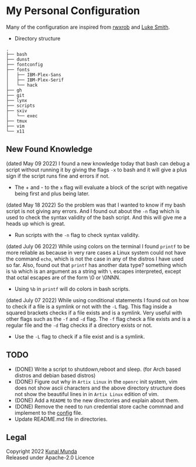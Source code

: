 My Personal Configuration
==========================

Many of the configuration are inspired from [rwxrob](https://github.com/rwxrob) and [Luke Smith](https://github.com/Lukesmithxyz).

- Directory structure

```
.
├── bash
├── dunst
├── fontconfig
├── fonts
│   ├── IBM-Plex-Sans
│   ├── IBM-Plex-Serif
│   └── hack
├── gh
├── git
├── lynx
├── scripts
├── sxiv
│   └── exec
├── tmux
├── vim
└── x11
```

New Found Knowledge
-------------------

(dated May 09 2022) I found a new knowledge today that bash can debug a script without running it by giving the flags `-x` to bash and it will give a plus sign if the script runs fine and errors if not.
- The + and - to the `x` flag will evaluate a block of the script with negative being first and plus being later.

(dated May 18 2022) So the problem was that I wanted to know if my bash script is not giving any errors. And I found out about the `-n` flag which is used to check the syntax validity of the bash script. And this will give me a heads up which is great.
- Run scripts with the `-n` flag to check syntax validity.

(dated July 06 2022) While using colors on the terminal I found `printf` to be more reliable as because in very rare cases
a Linux system could not have the command `echo`, which is not the case in any of the distros I have used so far.
Also, found out that `printf` has another data type? something which is `%b` which is an argument as a string with `\` escapes
interpreted, except that octal escapes are of the form \0 or \0NNN.
- Using `%b` in `printf` will do colors in bash scripts.

(dated July 07 2022) While using conditional statements I found out on how to check if a file is a symlink or not with the `-L` flag.
This flag inside a squared brackets checks if a file exists and is a symlink. Very useful with other flags such as the `-f` and `-d` flag.
The `-f` flag check a file exists and is a regular file and the `-d` flag checks if a directory exists or not.
- Use the `-L` flag to check if a file exist and is a symlink.


TODO
----

- (DONE) Write a script to shutdown,reboot and sleep. (for Arch based distros and debian based distros)
- (DONE) Figure out why in `Artix Linux` in the `openrc` init system, vim does not show ascii characters and the above directory structure does not show the beautiful lines in in `Artix Linux` edition of vim.
- (DONE) Add a `README` to the new directories and explain about them.
- (DONE) Remove the need to run credential store cache commnad and implement to the [config](./git/config) file.
- Update README.md file in directories.

Legal
-----

Copyright 2022 [Kunal Munda](https://github.com/ryukamish) <br>
Released under Apache-2.0 Licence
